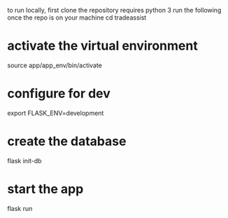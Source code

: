 to run locally, first clone the repository
requires python 3
run the following once the repo is on your machine
cd tradeassist
# activate the virtual environment
source app/app_env/bin/activate
# configure for dev
export FLASK_ENV=development
# create the database
flask init-db
# start the app
flask run
